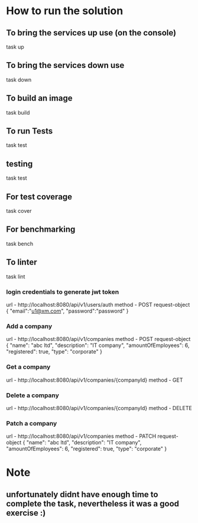 # How to run the solution

## To bring the services up use (on the console)
task up

## To bring the services down use 
task down

## To build an image 
task build

## To run Tests
task test

## testing
task test

## For test coverage
task cover

## For benchmarking
task bench

## To linter
task lint


### login credentials to generate jwt token
url - http://localhost:8080/api/v1/users/auth
method - POST
request-object
{
"email":"u1@xm.com",
"password":"password"
}

### Add a company
url - http://localhost:8080/api/v1/companies
method - POST
request-object
{
    "name": "abc ltd",
    "description": "IT company",
    "amountOfEmployees": 6,
    "registered": true,
    "type": "corporate"
}
### Get a company
url - http://localhost:8080/api/v1/companies/{companyId}
method - GET

### Delete a company
url - http://localhost:8080/api/v1/companies/{companyId}
method - DELETE

### Patch a company
url - http://localhost:8080/api/v1/companies
method - PATCH
request-object
{
    "name": "abc ltd",
    "description": "IT company",
    "amountOfEmployees": 6,
    "registered": true,
    "type": "corporate"
}

# Note
## unfortunately didnt have enough time to complete the task, nevertheless it was a good exercise :)

